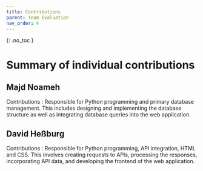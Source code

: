 ```yaml
---
title: Contributions
parent: Team Evaluation
nav_order: 4
---
```


{: .no_toc }
# Summary of individual contributions

## Majd Noameh

Contributions
: Responsible for Python programming and primary database management. This includes designing and implementing the database structure as well as integrating database queries into the web application.

## David Heßburg

Contributions
: Responsible for Python programming, API integration, HTML and CSS. This involves creating requests to APIs, processing the responses, incorporating API data, and developing the frontend of the web application.
